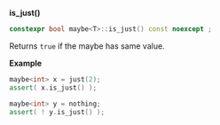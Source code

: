 **is_just()**

```cpp
constexpr bool maybe<T>::is_just() const noexcept ;
```

Returns `true` if the maybe has same value.

**Example**

```cpp
maybe<int> x = just(2);
assert( x.is_just() );

maybe<int> y = nothing;
assert( ! y.is_just() );
```

